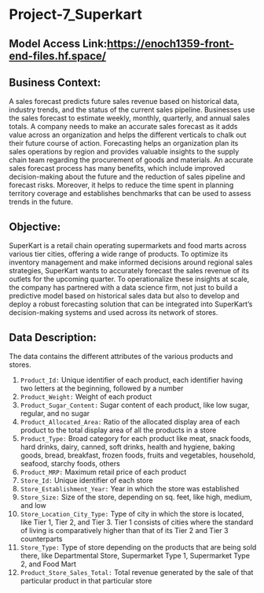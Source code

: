 # Project-7_Superkart
## Model Access Link:https://enoch1359-front-end-files.hf.space/
## **Business Context:**
A sales forecast predicts future sales revenue based on historical data, industry trends, and the status of the current sales pipeline. Businesses use the sales forecast to estimate weekly, monthly, quarterly, and annual sales totals. A company needs to make an accurate sales forecast as it adds value across an organization and helps the different verticals to chalk out their future course of action.
Forecasting helps an organization plan its sales operations by region and provides valuable insights to the supply chain team regarding the procurement of goods and materials. An accurate sales forecast process has many benefits, which include improved decision-making about the future and the reduction of sales pipeline and forecast risks. Moreover, it helps to reduce the time spent in planning territory coverage and establishes benchmarks that can be used to assess trends in the future.

## **Objective:**
SuperKart is a retail chain operating supermarkets and food marts across various tier cities, offering a wide range of products. To optimize its inventory management and make informed decisions around regional sales strategies, SuperKart wants to accurately forecast the sales revenue of its outlets for the upcoming quarter.
To operationalize these insights at scale, the company has partnered with a data science firm, not just to build a predictive model based on historical sales data but also to develop and deploy a robust forecasting solution that can be integrated into SuperKart’s decision-making systems and used across its network of stores.

## **Data Description:**
The data contains the different attributes of the various products and stores.

1. `Product_Id:` Unique identifier of each product, each identifier having two letters at the beginning, followed by a number
2. `Product_Weight:` Weight of each product
3. `Product_Sugar_Content:` Sugar content of each product, like low sugar, regular, and no sugar
4. `Product_Allocated_Area:` Ratio of the allocated display area of each product to the total display area of all the products in a store
5. `Product_Type:` Broad category for each product like meat, snack foods, hard drinks, dairy, canned, soft drinks, health and hygiene, baking goods, bread, breakfast, frozen foods, fruits and vegetables, household, seafood, starchy foods, others
6. `Product_MRP:` Maximum retail price of each product
7. `Store_Id:` Unique identifier of each store
8. `Store_Establishment_Year:` Year in which the store was established
9. `Store_Size:` Size of the store, depending on sq. feet, like high, medium, and low
10. `Store_Location_City_Type:` Type of city in which the store is located, like Tier 1, Tier 2, and Tier 3. Tier 1 consists of cities where the standard of living is comparatively higher than that of its Tier 2 and Tier 3 counterparts
11. `Store_Type:` Type of store depending on the products that are being sold there, like Departmental Store, Supermarket Type 1, Supermarket Type 2, and Food Mart
12. `Product_Store_Sales_Total:` Total revenue generated by the sale of that particular product in that particular store


